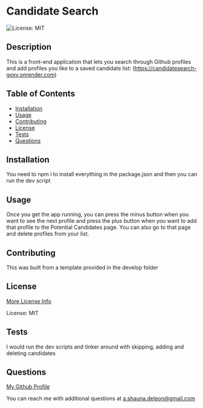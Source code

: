 # Candidate Search

![License: MIT](https://img.shields.io/badge/License-MIT-yellow.svg)

## Description

This is a front-end application that lets you search through Github profiles and add profiles you like to a saved candidate list: (https://candidatesearch-goxy.onrender.com)

## Table of Contents

- [Installation](#installation)
- [Usage](#usage)
- [Contributing](#contributing)
- [License](#license)
- [Tests](#tests)
- [Questions](#questions)

## Installation

You need to npm i to install everything in the package.json and then you can run the dev script

## Usage

Once you get the app running, you can press the minus button when you want to see the next profile and press the plus button when you want to add that profile to the Potential Candidates page. You can also go to that page and delete profiles from your list.

## Contributing

This was built from a template provided in the develop folder

## License

[More License Info](https://opensource.org/licenses/MIT)

License: MIT

## Tests

I would run the dev scripts and tinker around with skipping, adding and deleting candidates

## Questions

[My Github Profile](https://github.com/pojoto4)

You can reach me with additional questions at a.shauna.deleon@gmail.com
